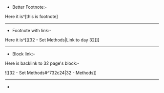 - Better Footnote:- 

Here it is^[this is footnote]

---
- Footnote with link:- 

Here it is^[[[32 - Set Methods|Link to day 32]]]

---
- Block link:- 

Here is backlink to 32 page's block:- 

![[32 - Set Methods#^732c24|32 - Methods]]

---
- 